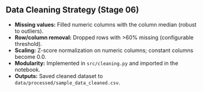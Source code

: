 ## Data Cleaning Strategy (Stage 06)

- **Missing values:** Filled numeric columns with the column median (robust to outliers).
- **Row/column removal:** Dropped rows with >60% missing (configurable threshold).
- **Scaling:** Z-score normalization on numeric columns; constant columns become 0.0.
- **Modularity:** Implemented in `src/cleaning.py` and imported in the notebook.
- **Outputs:** Saved cleaned dataset to `data/processed/sample_data_cleaned.csv`.
